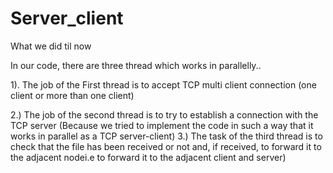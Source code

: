 # Server_client

What we did til now 

In our code, there are three thread which works in parallelly..

1). The job of the First thread  is to accept TCP multi client connection (one client or more than one client)

2.) The job of the second thread is to try to establish a connection with the TCP server (Because we tried to implement the code in such a way that it works in parallel as a TCP server-client) 
3.) The task of the third thread is to check that the file has been received or not and, if received, to forward it to the adjacent nodei.e to forward it to the adjacent client and server)
